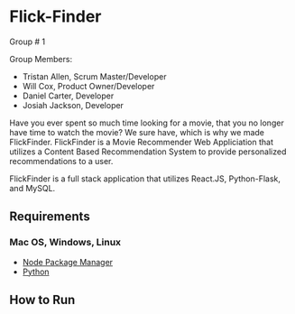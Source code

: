# Flick-Finder
Group # 1 

Group Members:
- Tristan Allen, Scrum Master/Developer
- Will Cox, Product Owner/Developer 
- Daniel Carter, Developer 
- Josiah Jackson, Developer 

Have you ever spent so much time looking for a movie, that you no longer have time to watch the movie? We sure have, which is why we made FlickFinder. FlickFinder is a Movie Recommender Web Appliciation that utilizes a Content Based Recommendation System to provide personalized recommendations to a user.

FlickFinder is a full stack application that utilizes React.JS, Python-Flask, and MySQL.

## Requirements

### Mac OS, Windows, Linux

- [Node Package Manager]([https://pages.github.com/](https://nodejs.org/en/learn/getting-started/an-introduction-to-the-npm-package-manager))
- [Python](https://www.python.org/)

## How to Run
